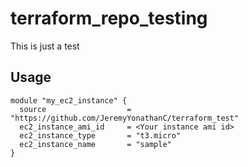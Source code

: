# terraform_repo_testing

This is just a test

## Usage

```
module "my_ec2_instance" {
  source                  = "https://github.com/JeremyYonathanC/terraform_test"
  ec2_instance_ami_id     = <Your instance ami id>
  ec2_instance_type       = "t3.micro"
  ec2_instance_name       = "sample"
}

```
